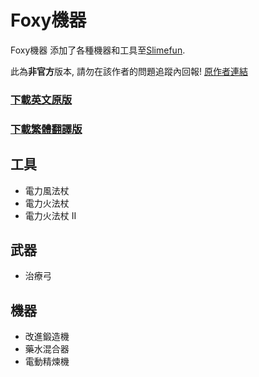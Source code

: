 # Foxy機器
Foxy機器 添加了各種機器和工具至[Slimefun](https://github.com/Slimefun/Slimefun4).

此為**非官方**版本, 請勿在該作者的問題追蹤內回報!
[原作者連結](https://github.com/GallowsDove/FoxyMachines)
### [下載英文原版](https://thebusybiscuit.github.io/builds/GallowsDove/FoxyMachines/master/)
### [下載繁體翻譯版](https://xmikux.github.io/builds/xMikux/FoxyMachines/master/)

## 工具
* 電力風法杖
* 電力火法杖
* 電力火法杖 II
## 武器
* 治療弓
## 機器
* 改進鍛造機
* 藥水混合器
* 電動精煉機
